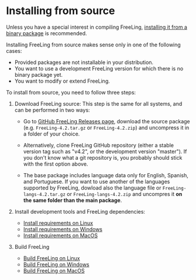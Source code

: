 # Installing from source 

Unless you have a special interest in compiling FreeLing, [installing it from a binary package](installation-packages.md) is recommended.

Installing FreeLing from source makes sense only in one of the following cases:
  - Provided packages are not installable in your distribution.
  - You want to use a development FreeLing version for which there is no binary package yet.
  - You want to modify or extend FreeLing.
  
To install from source, you need to follow three steps:

1. Download FreeLing source:
   This step is the same for all systems, and can be performed in two ways:
   
    * Go to [GitHub FreeLing Releases page](https://github.com/TALP-UPC/FreeLing/releases), download the source package (e.g. `FreeLing-4.2.tar.gz` or `FreeLing-4.2.zip`) and uncompress it in a folder of your choice.
    
    * Alternatively, clone FreeLing GitHub repository (either a stable version tag such as "v4.2", or the development version "master"). If you don't know what a git repository is, you probably should stick with the first option above.

    * The base package includes language data only for English, Spanish, and Portuguese. If you want to use another of the languages supported by FreeLing, dowload also the language file or `FreeLing-langs-4.2.tar.gz` or `FreeLing-langs-4.2.zip` and uncompres it **on the same folder than the main package**.

2. Install development tools and FreeLing dependencies:

    * [Install requirements on Linux](requirements-linux.md)
    * [Install requirements on Windows](requirements-windows.md)
    * [Install requirements on MacOS](requirements-mac.md)
    
3. Build FreeLing

    * [Build FreeLing on Linux](installation-linux.md)
    * [Build FreeLing on Windows](installation-windows.md)
    * [Build FreeLing on MacOS](installation-mac.md)


